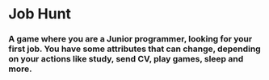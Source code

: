 # Job Hunt


### A game where you are a Junior programmer, looking for your first job. You have some attributes that can change, depending on your actions like study, send CV, play games, sleep and more.